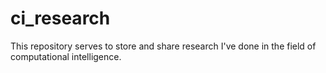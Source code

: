 # ci_research
This repository serves to store and share research I've done in the field of computational intelligence.


